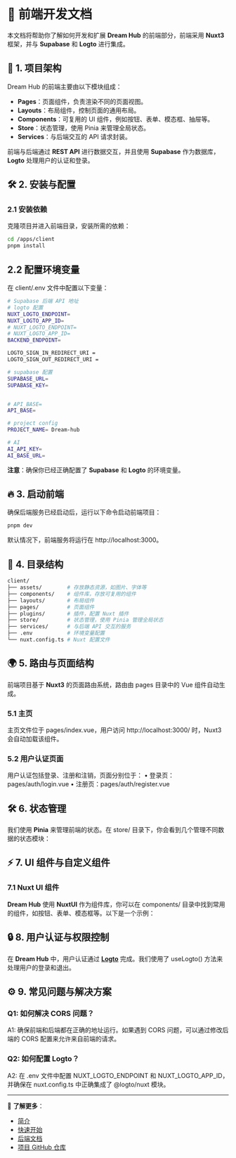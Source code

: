 # 🚀 前端开发文档

本文档将帮助你了解如何开发和扩展 **Dream Hub** 的前端部分，前端采用 **Nuxt3** 框架，并与 **Supabase** 和 **Logto** 进行集成。

## 📌 1. 项目架构

Dream Hub 的前端主要由以下模块组成：

- **Pages**：页面组件，负责渲染不同的页面视图。
- **Layouts**：布局组件，控制页面的通用布局。
- **Components**：可复用的 UI 组件，例如按钮、表单、模态框、抽屉等。
- **Store**：状态管理，使用 Pinia 来管理全局状态。
- **Services**：与后端交互的 API 请求封装。

前端与后端通过 **REST API** 进行数据交互，并且使用 **Supabase** 作为数据库，**Logto** 处理用户的认证和登录。

## 🛠️ 2. 安装与配置

### 2.1 安装依赖

克隆项目并进入前端目录，安装所需的依赖：

```sh
cd /apps/client
pnpm install
```

## 2.2 配置环境变量

在 client/.env 文件中配置以下变量：

```sh
# Supabase 后端 API 地址
# logto 配置
NUXT_LOGTO_ENDPOINT=
NUXT_LOGTO_APP_ID=
# NUXT_LOGTO_ENDPOINT=
# NUXT_LOGTO_APP_ID=
BACKEND_ENDPOINT=

LOGTO_SIGN_IN_REDIRECT_URI =
LOGTO_SIGN_OUT_REDIRECT_URI =

# supabase 配置
SUPABASE_URL=
SUPABASE_KEY=


# API_BASE=
API_BASE=

# project config
PROJECT_NAME= Dream-hub

# AI
AI_API_KEY=
AI_BASE_URL=
```

**注意**：确保你已经正确配置了 **Supabase** 和 **Logto** 的环境变量。

## 🔥 3. 启动前端

确保后端服务已经启动后，运行以下命令启动前端项目：

```sh
pnpm dev
```

默认情况下，前端服务将运行在 http://localhost:3000。

## 🎯 4. 目录结构

```sh
client/
├── assets/        # 存放静态资源，如图片、字体等
├── components/    # 组件库，存放可复用的组件
├── layouts/       # 布局组件
├── pages/         # 页面组件
├── plugins/       # 插件，配置 Nuxt 插件
├── store/         # 状态管理，使用 Pinia 管理全局状态
├── services/      # 与后端 API 交互的服务
├── .env           # 环境变量配置
└── nuxt.config.ts # Nuxt 配置文件
```

## 🌍 5. 路由与页面结构

前端项目基于 **Nuxt3** 的页面路由系统，路由由 pages 目录中的 Vue 组件自动生成。

### 5.1 主页

主页文件位于 pages/index.vue，用户访问 http://localhost:3000/ 时，Nuxt3 会自动加载该组件。

### 5.2 用户认证页面

用户认证包括登录、注册和注销，页面分别位于：
• 登录页：pages/auth/login.vue
• 注册页：pages/auth/register.vue

<!-- • 用户个人中心：pages/profile.vue -->

## 🛠️ 6. 状态管理

我们使用 **Pinia** 来管理前端的状态。在 store/ 目录下，你会看到几个管理不同数据的状态模块：

## ⚡ 7. UI 组件与自定义组件

### 7.1 Nuxt UI 组件

**Dream Hub** 使用 **NuxtUI** 作为组件库，你可以在 components/ 目录中找到常用的组件，如按钮、表单、模态框等。以下是一个示例：

## 🔒 8. 用户认证与权限控制

在 **Dream Hub** 中，用户认证通过 [**Logto**](https://logto.io/) 完成。我们使用了 useLogto() 方法来处理用户的登录和退出。

## ⚙️ 9. 常见问题与解决方案

### Q1: 如何解决 CORS 问题？

A1: 确保前端和后端都在正确的地址运行。如果遇到 CORS 问题，可以通过修改后端的 CORS 配置来允许来自前端的请求。

### Q2: 如何配置 Logto？

A2: 在 .env 文件中配置 NUXT_LOGTO_ENDPOINT 和 NUXT_LOGTO_APP_ID，并确保在 nuxt.config.ts 中正确集成了 @logto/nuxt 模块。

---

📌 **了解更多**：

- [简介](/guide/)
- [快速开始](/guide/getting-started)
- [后端文档](/guide/api-reference)
- [项目 GitHub 仓库](https://github.com/myltx/dream-hub)
